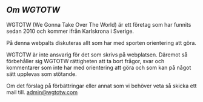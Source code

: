 *Om WGTOTW*
----------------------

WGTOTW (We Gonna Take Over The World) är ett företag som har
funnits sedan 2010 och kommer ifrån Karlskrona i Sverige.

På denna webpalts diskuteras allt som har med sporten orientering
att göra.

WGTOTW är inte ansvarig för det som skrivs på webplatsen.
Däremot så förbehåller sig WGTOTW rättigheten att ta
bort frågor, svar och kommentarer som inte har med orientering
att göra och som kan på något sätt upplevas som stötande.

Om det förslag på förbättringar eller annat som vi
behöver veta så skicka ett mail till.
admin@wgtotw.com
